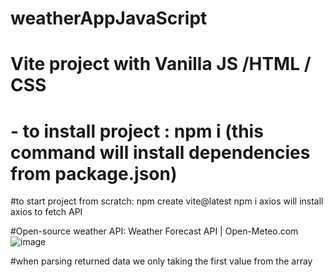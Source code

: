 # weatherAppJavaScript

# Vite project with Vanilla JS /HTML / CSS

# - to install project : npm i (this command will install dependencies from package.json)
#to start project from scratch: npm create vite@latest
npm i axios will install axios to fetch API

#Open-source weather API:
  Weather Forecast API | Open-Meteo.com![image](https://user-images.githubusercontent.com/110743171/211226598-acdfe393-83ef-4f5b-a37c-ca54ca65f17a.png)

#when parsing returned data we only taking the first value from the array 

